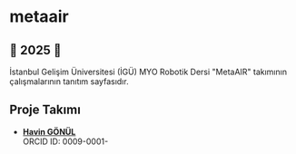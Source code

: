 # metaair

## 🚀 2025 🚀

İstanbul Gelişim Üniversitesi (İGÜ) MYO Robotik Dersi "MetaAIR" takımının çalışmalarının tanıtım sayfasıdır.

## Proje Takımı    
- [**Havin GÖNÜL**](https://github.com/)   
  ORCID ID: 0009-0001-
